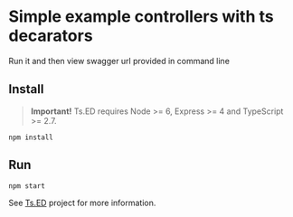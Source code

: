 # Simple example controllers with ts decarators 

Run it and then view swagger url provided in command line

## Install

> **Important!** Ts.ED requires Node >= 6, Express >= 4 and TypeScript >= 2.7.

```batch
npm install
```

## Run

```
npm start
```

See [Ts.ED](https://romakita.github.io/ts-express-decorators) project for more information.